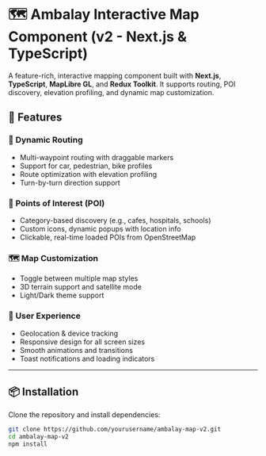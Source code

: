 # 🗺️ Ambalay Interactive Map Component (v2 - Next.js & TypeScript)

A feature-rich, interactive mapping component built with **Next.js**, **TypeScript**, **MapLibre GL**, and **Redux Toolkit**. It supports routing, POI discovery, elevation profiling, and dynamic map customization.

## 🚀 Features

### 🧭 Dynamic Routing
- Multi-waypoint routing with draggable markers
- Support for car, pedestrian, bike profiles
- Route optimization with elevation profiling
- Turn-by-turn direction support

### 📍 Points of Interest (POI)
- Category-based discovery (e.g., cafes, hospitals, schools)
- Custom icons, dynamic popups with location info
- Clickable, real-time loaded POIs from OpenStreetMap

### 🗺️ Map Customization
- Toggle between multiple map styles
- 3D terrain support and satellite mode
- Light/Dark theme support

### 👤 User Experience
- Geolocation & device tracking
- Responsive design for all screen sizes
- Smooth animations and transitions
- Toast notifications and loading indicators

---

## 📦 Installation

Clone the repository and install dependencies:

```bash
git clone https://github.com/yourusername/ambalay-map-v2.git
cd ambalay-map-v2
npm install
